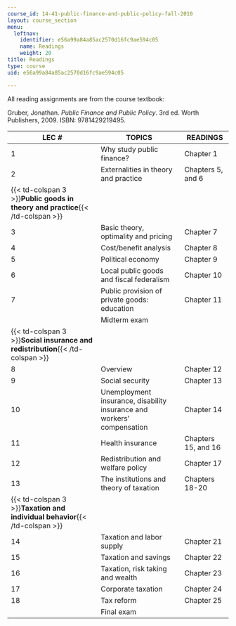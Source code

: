 ```yaml
---
course_id: 14-41-public-finance-and-public-policy-fall-2010
layout: course_section
menu:
  leftnav:
    identifier: e56a99a84a85ac2570d16fc9ae594c05
    name: Readings
    weight: 20
title: Readings
type: course
uid: e56a99a84a85ac2570d16fc9ae594c05

---
```


All reading assignments are from the course textbook:

Gruber, Jonathan. _Public Finance and Public Policy_. 3rd ed. Worth Publishers, 2009. ISBN: 9781429219495.

| LEC # | TOPICS | READINGS |
| --- | --- | --- |
| 1 | Why study public finance? | Chapter 1 |
| 2 | Externalities in theory and practice | Chapters 5, and 6 |
| {{< td-colspan 3 >}}**Public goods in theory and practice**{{< /td-colspan >}} |||
| 3 | Basic theory, optimality and pricing | Chapter 7 |
| 4 | Cost/benefit analysis | Chapter 8 |
| 5 | Political economy | Chapter 9 |
| 6 | Local public goods and fiscal federalism | Chapter 10 |
| 7 | Public provision of private goods: education | Chapter 11 |
| &nbsp; | Midterm exam | &nbsp; |
| {{< td-colspan 3 >}}**Social insurance and redistribution**{{< /td-colspan >}} |||
| 8 | Overview | Chapter 12 |
| 9 | Social security | Chapter 13 |
| 10 | Unemployment insurance, disability insurance and workers' compensation | Chapter 14 |
| 11 | Health insurance | Chapters 15, and 16 |
| 12 | Redistribution and welfare policy | Chapter 17 |
| 13 | The institutions and theory of taxation | Chapters 18-20 |
| {{< td-colspan 3 >}}**Taxation and individual behavior**{{< /td-colspan >}} |||
| 14 | Taxation and labor supply | Chapter 21 |
| 15 | Taxation and savings | Chapter 22 |
| 16 | Taxation, risk taking and wealth | Chapter 23 |
| 17 | Corporate taxation | Chapter 24 |
| 18 | Tax reform | Chapter 25 |
| &nbsp; | Final exam |
